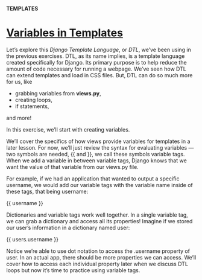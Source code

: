 #### TEMPLATES

# [Variables in Templates](https://www.codecademy.com/paths/build-python-web-apps-with-django/tracks/templates-in-django/modules/django-templates/lessons/django-templates-lesson/exercises/variables-in-templates)

Let’s explore this *Django Template Language*, or *DTL*, we’ve been using in the previous exercises. 
DTL, as its name implies, is a template language created specifically for Django. 
Its primary purpose is to help reduce the amount of code necessary for running a webpage. 
We’ve seen how DTL can extend templates and load in CSS files. 
But, DTL can do so much more for us, like 
* grabbing variables from **views.py**, 
* creating loops, 
* if statements, 

and more! 

In this exercise, we’ll start with creating variables.

We’ll cover the specifics of how views provide variables for templates in a later lesson. For now, we’ll just review the syntax for evaluating variables — two symbols are needed, {{ and }}, we call these symbols variable tags. When we add a variable in between variable tags, Django knows that we want the value of that variable from our views.py file.

For example, if we had an application that wanted to output a specific username, we would add our variable tags with the variable name inside of these tags, that being username:

<p>{{ username }}</p>
Dictionaries and variable tags work well together. In a single variable tag, we can grab a dictionary and access all its properties! Imagine if we stored our user’s information in a dictionary named user:

<p>{{ users.username }}</p>
Notice we’re able to use dot notation to access the .username property of user. In an actual app, there should be more properties we can access. We’ll cover how to access each individual property later when we discuss DTL loops but now it’s time to practice using variable tags.
